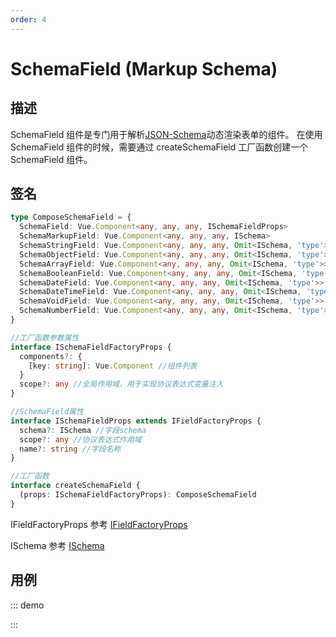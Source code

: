 ```yaml
---
order: 4
---
```


# SchemaField (Markup Schema)

## 描述

SchemaField 组件是专门用于解析[JSON-Schema](/api/shared/schema)动态渲染表单的组件。
在使用 SchemaField 组件的时候，需要通过 createSchemaField 工厂函数创建一个 SchemaField 组件。

## 签名

```ts
type ComposeSchemaField = {
  SchemaField: Vue.Component<any, any, any, ISchemaFieldProps>
  SchemaMarkupField: Vue.Component<any, any, any, ISchema>
  SchemaStringField: Vue.Component<any, any, any, Omit<ISchema, 'type'>>
  SchemaObjectField: Vue.Component<any, any, any, Omit<ISchema, 'type'>>
  SchemaArrayField: Vue.Component<any, any, any, Omit<ISchema, 'type'>>
  SchemaBooleanField: Vue.Component<any, any, any, Omit<ISchema, 'type'>>
  SchemaDateField: Vue.Component<any, any, any, Omit<ISchema, 'type'>>
  SchemaDateTimeField: Vue.Component<any, any, any, Omit<ISchema, 'type'>>
  SchemaVoidField: Vue.Component<any, any, any, Omit<ISchema, 'type'>>
  SchemaNumberField: Vue.Component<any, any, any, Omit<ISchema, 'type'>>
}

//工厂函数参数属性
interface ISchemaFieldFactoryProps {
  components?: {
    [key: string]: Vue.Component //组件列表
  }
  scope?: any //全局作用域，用于实现协议表达式变量注入
}

//SchemaField属性
interface ISchemaFieldProps extends IFieldFactoryProps {
  schema?: ISchema //字段schema
  scope?: any //协议表达式作用域
  name?: string //字段名称
}

//工厂函数
interface createSchemaField {
  (props: ISchemaFieldFactoryProps): ComposeSchemaField
}
```

IFieldFactoryProps 参考 [IFieldFactoryProps](https://core.formilyjs.org/api/models/form#ifieldfactoryprops)

ISchema 参考 [ISchema](/api/shared/schema#ischema)

## 用例

::: demo
<template>
  <FormProvider :form="form">
    <SchemaField>
      <SchemaStringField name="input" x-component="Input" />
    </SchemaField>
  </FormProvider>
</template>

<script>
import { Input } from 'ant-design-vue'
import { createForm } from '@formily/core'
import { FormProvider, createSchemaField } from '@formily/vue'
import 'ant-design-vue/dist/antd.css'

const { SchemaField, SchemaStringField } = createSchemaField({
  components: {
    Input
  },
})

export default {
  components: { FormProvider, SchemaField, SchemaStringField },
  data() {
    return {
      form: createForm()
    }
  }
}
</script>

:::
